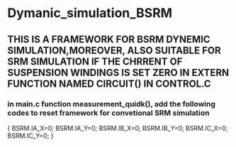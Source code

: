 # Dymanic_simulation_BSRM
 

## THIS IS A FRAMEWORK FOR BSRM DYNEMIC SIMULATION,MOREOVER, ALSO SUITABLE FOR SRM SIMULATION IF THE CHRRENT OF SUSPENSION WINDINGS IS SET ZERO IN EXTERN FUNCTION NAMED CIRCUIT() IN CONTROL.C


### in main.c function measurement_quidk(), add the following codes to reset framework for convetional SRM simulation
{
    BSRM.IA_X=0;
    BSRM.IA_Y=0;
    BSRM.IB_X=0;
    BSRM.IB_Y=0;
    BSRM.IC_X=0;
    BSRM.IC_Y=0;
}






